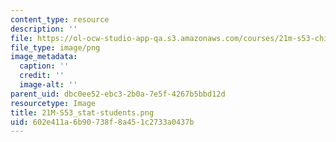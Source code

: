 ```yaml
---
content_type: resource
description: ''
file: https://ol-ocw-studio-app-qa.s3.amazonaws.com/courses/21m-s53-chinese-popular-musics-in-dialogue-spring-2014/602e411a6b90738f8a451c2733a0437b_21M-S53_stat-students.png
file_type: image/png
image_metadata:
  caption: ''
  credit: ''
  image-alt: ''
parent_uid: dbc0ee52-ebc3-2b0a-7e5f-4267b5bbd12d
resourcetype: Image
title: 21M-S53_stat-students.png
uid: 602e411a-6b90-738f-8a45-1c2733a0437b
---
```

